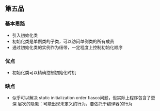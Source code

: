 ## 第五品

### 基本思路
- 引入初始化类
- 初始化类是单例类的子类，可以访问单例类的所有成员
- 通过初始化类的实例作为纽带，一定程度上控制初始化顺序
### 优点
- 初始化类可以精确控制初始化时机

### 缺点
- 似乎可以解决 static initialization order fiasco问题，但实际上程序包含了更深
层次的隐患：可能出现未定义的行为，要依托于编译器的行为